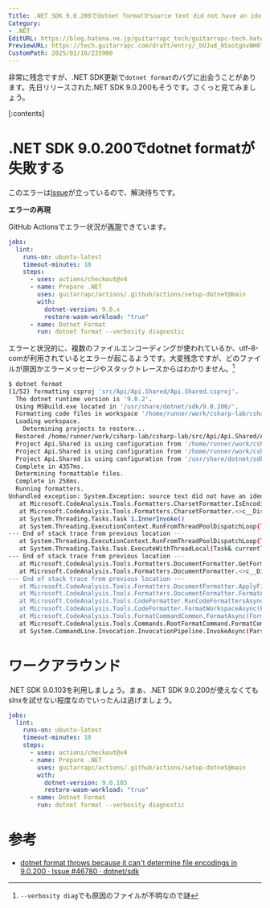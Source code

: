 ```yaml
---
Title: .NET SDK 9.0.200でdotnet formatがsource text did not have an identifiable encodingで失敗する
Category:
- .NET
EditURL: https://blog.hatena.ne.jp/guitarrapc_tech/guitarrapc-tech.hatenablog.com/atom/entry/6802418398329702035
PreviewURL: https://tech.guitarrapc.com/draft/entry/_bUJud_0SxotgnvNH0TDDfJXzpo
CustomPath: 2025/02/16/235900
---
```


非常に残念ですが、.NET SDK更新で`dotnet format`のバグに出会うことがあります。先日リリースされた.NET SDK 9.0.200もそうです。さくっと見てみましょう。

[:contents]

# .NET SDK 9.0.200でdotnet formatが失敗する

このエラーは[Issue](https://github.com/dotnet/sdk/issues/46780)が立っているので、解決待ちです。

**エラーの再現**

GitHub Actionsでエラー状況が[再現](https://github.com/guitarrapc/csharp-lab/actions/runs/13360338754/job/37308995239)できています。

```yaml
jobs:
  lint:
    runs-on: ubuntu-latest
    timeout-minutes: 10
    steps:
      - uses: actions/checkout@v4
      - name: Prepare .NET
        uses: guitarrapc/actions/.github/actions/setup-dotnet@main
        with:
          dotnet-version: 9.0.x
          restore-wasm-workload: "true"
      - name: Dotnet Format
        run: dotnet format --verbosity diagnostic
```

エラーと状況的に、複数のファイルエンコーディングが使われているか、utf-8-comが利用されているとエラーが起こるようです。大変残念ですが、どのファイルが原因かエラーメッセージやスタックトレースからはわかりません。[^1]

```sh
$ dotnet format
(1/52) formatting csproj 'src/Api/Api.Shared/Api.Shared.csproj'.
  The dotnet runtime version is '9.0.2'.
  Using MSBuild.exe located in '/usr/share/dotnet/sdk/9.0.200/'.
  Formatting code files in workspace '/home/runner/work/csharp-lab/csharp-lab/src/Api/Api.Shared/Api.Shared.csproj'.
  Loading workspace.
    Determining projects to restore...
  Restored /home/runner/work/csharp-lab/csharp-lab/src/Api/Api.Shared/Api.Shared.csproj (in 1.59 sec).
  Project Api.Shared is using configuration from '/home/runner/work/csharp-lab/csharp-lab/.editorconfig'.
  Project Api.Shared is using configuration from '/home/runner/work/csharp-lab/csharp-lab/src/Api/Api.Shared/obj/Debug/net9.0/Api.Shared.GeneratedMSBuildEditorConfig.editorconfig'.
  Project Api.Shared is using configuration from '/usr/share/dotnet/sdk/9.0.200/Sdks/Microsoft.NET.Sdk/analyzers/build/config/analysislevel_9_default.globalconfig'.
  Complete in 4357ms.
  Determining formattable files.
  Complete in 258ms.
  Running formatters.
Unhandled exception: System.Exception: source text did not have an identifiable encoding
   at Microsoft.CodeAnalysis.Tools.Formatters.CharsetFormatter.IsEncodingEquivalent(SourceText sourceText, Encoding encoding)
   at Microsoft.CodeAnalysis.Tools.Formatters.CharsetFormatter.<>c__DisplayClass10_0.<FormatFileAsync>b__0()
   at System.Threading.Tasks.Task`1.InnerInvoke()
   at System.Threading.ExecutionContext.RunFromThreadPoolDispatchLoop(Thread threadPoolThread, ExecutionContext executionContext, ContextCallback callback, Object state)
--- End of stack trace from previous location ---
   at System.Threading.ExecutionContext.RunFromThreadPoolDispatchLoop(Thread threadPoolThread, ExecutionContext executionContext, ContextCallback callback, Object state)
   at System.Threading.Tasks.Task.ExecuteWithThreadLocal(Task& currentTaskSlot, Thread threadPoolThread)
--- End of stack trace from previous location ---
   at Microsoft.CodeAnalysis.Tools.Formatters.DocumentFormatter.GetFormattedSourceTextAsync(Document document, OptionSet optionSet, AnalyzerConfigOptions analyzerConfigOptions, FormatOptions formatOptions, ILogger logger, CancellationToken cancellationToken)
   at Microsoft.CodeAnalysis.Tools.Formatters.DocumentFormatter.<>c__DisplayClass8_1.<<FormatFiles>b__0>d.MoveNext()
--- End of stack trace from previous location ---
   at Microsoft.CodeAnalysis.Tools.Formatters.DocumentFormatter.ApplyFileChangesAsync(Solution solution, ImmutableArray`1 formattedDocuments, FormatOptions formatOptions, ILogger logger, List`1 formattedFiles, CancellationToken cancellationToken)
   at Microsoft.CodeAnalysis.Tools.Formatters.DocumentFormatter.FormatAsync(Workspace workspace, Solution solution, ImmutableArray`1 formattableDocuments, FormatOptions formatOptions, ILogger logger, List`1 formattedFiles, CancellationToken cancellationToken)
   at Microsoft.CodeAnalysis.Tools.CodeFormatter.RunCodeFormattersAsync(Workspace workspace, Solution solution, ImmutableArray`1 formattableDocuments, FormatOptions formatOptions, ILogger logger, List`1 formattedFiles, CancellationToken cancellationToken)
   at Microsoft.CodeAnalysis.Tools.CodeFormatter.FormatWorkspaceAsync(FormatOptions formatOptions, ILogger logger, CancellationToken cancellationToken, String binaryLogPath)
   at Microsoft.CodeAnalysis.Tools.FormatCommandCommon.FormatAsync(FormatOptions formatOptions, ILogger`1 logger, CancellationToken cancellationToken)
   at Microsoft.CodeAnalysis.Tools.Commands.RootFormatCommand.FormatCommandDefaultHandler.InvokeAsync(ParseResult parseResult, CancellationToken cancellationToken)
   at System.CommandLine.Invocation.InvocationPipeline.InvokeAsync(ParseResult parseResult, CancellationToken cancellationToken)
```

# ワークアラウンド

.NET SDK 9.0.103を利用しましょう。まぁ、.NET SDK 9.0.200が使えなくてもslnxを試せない程度なのでいったんは逃げましょう。

```yaml
jobs:
  lint:
    runs-on: ubuntu-latest
    timeout-minutes: 10
    steps:
      - uses: actions/checkout@v4
      - name: Prepare .NET
        uses: guitarrapc/actions/.github/actions/setup-dotnet@main
        with:
          dotnet-version: 9.0.103
          restore-wasm-workload: "true"
      - name: Dotnet Format
        run: dotnet format --verbosity diagnostic
```

# 参考

* [dotnet format throws because it can't determine file encodings in 9.0.200 · Issue #46780 · dotnet/sdk](https://github.com/dotnet/sdk/issues/46780)


[^1]: `--verbosity diag`でも原因のファイルが不明なので謎
